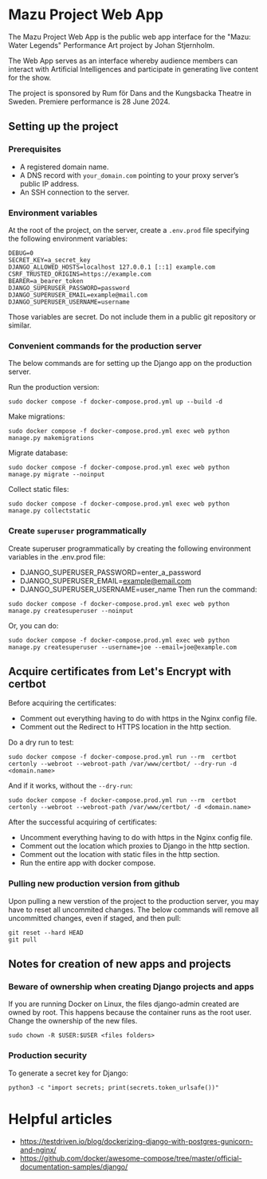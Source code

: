# Mazu Project Web App
The Mazu Project Web App is the public web app interface for the "Mazu: Water Legends" Performance Art project by Johan Stjernholm.

The Web App serves as an interface whereby audience members can interact with Artificial Intelligences and participate in generating live content for the show.

The project is sponsored by Rum för Dans and the Kungsbacka Theatre in Sweden. Premiere performance is 28 June 2024.

## Setting up the project
### Prerequisites
- A registered domain name.
- A DNS record with `your_domain.com` pointing to your proxy server’s public IP address.
- An SSH connection to the server.

### Environment variables
At the root of the project, on the server, create a `.env.prod` file specifying the following environment variables:
```
DEBUG=0
SECRET_KEY=a_secret_key
DJANGO_ALLOWED_HOSTS=localhost 127.0.0.1 [::1] example.com
CSRF_TRUSTED_ORIGINS=https://example.com
BEARER=a_bearer_token
DJANGO_SUPERUSER_PASSWORD=password
DJANGO_SUPERUSER_EMAIL=example@mail.com
DJANGO_SUPERUSER_USERNAME=username
```
Those variables are secret. Do not include them in a public git repository or similar.

### Convenient commands for the production server
The below commands are for setting up the Django app on the production server.

Run the production version:
```
sudo docker compose -f docker-compose.prod.yml up --build -d
```
Make migrations:
```
sudo docker compose -f docker-compose.prod.yml exec web python manage.py makemigrations 

```
Migrate database:
```
sudo docker compose -f docker-compose.prod.yml exec web python manage.py migrate --noinput
```
Collect static files:
```
sudo docker compose -f docker-compose.prod.yml exec web python manage.py collectstatic
```

### Create `superuser` programmatically
Create superuser programmatically by creating the following environment variables in the .env.prod file:
* DJANGO_SUPERUSER_PASSWORD=enter_a_password
* DJANGO_SUPERUSER_EMAIL=example@email.com
* DJANGO_SUPERUSER_USERNAME=user_name
Then run the command:
```
sudo docker compose -f docker-compose.prod.yml exec web python manage.py createsuperuser --noinput
```
Or, you can do:
```
sudo docker compose -f docker-compose.prod.yml exec web python manage.py createsuperuser --username=joe --email=joe@example.com
```

## Acquire certificates from Let's Encrypt with certbot
Before acquiring the certificates:
- Comment out everything having to do with https in the Nginx config file.
- Comment out the Redirect to HTTPS location in the http section.

Do a dry run to test:
```
sudo docker compose -f docker-compose.prod.yml run --rm  certbot certonly --webroot --webroot-path /var/www/certbot/ --dry-run -d <domain.name>
```
And if it works, without the `--dry-run`:
```
sudo docker compose -f docker-compose.prod.yml run --rm  certbot certonly --webroot --webroot-path /var/www/certbot/ -d <domain.name>
```

After the successful acquiring of certificates:
- Uncomment everything having to do with https in the Nginx config file.
- Comment out the location which proxies to Django in the http section.
- Comment out the location with static files in the http section.
- Run the entire app with docker compose.

### Pulling new production version from github
Upon pulling a new verstion of the project to the production server, you may have to reset all uncommited changes.
The below commands will remove all uncommitted changes, even if staged, and then pull:
```
git reset --hard HEAD
git pull
```

## Notes for creation of new apps and projects
### Beware of ownership when creating Django projects and apps
If you are running Docker on Linux, the files django-admin created are owned by root. This happens because the container runs as the root user. Change the ownership of the new files.
```
sudo chown -R $USER:$USER <files folders>
```

### Production security
To generate a secret key for Django:
```
python3 -c "import secrets; print(secrets.token_urlsafe())"
```

# Helpful articles
* https://testdriven.io/blog/dockerizing-django-with-postgres-gunicorn-and-nginx/
* https://github.com/docker/awesome-compose/tree/master/official-documentation-samples/django/
